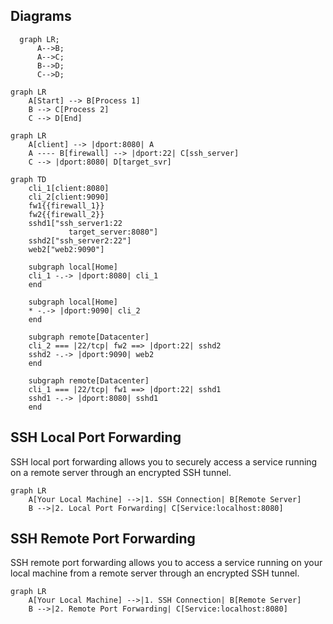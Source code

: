 ## Diagrams

```mermaid
  graph LR;
      A-->B;
      A-->C;
      B-->D;
      C-->D;
```

```mermaid
graph LR
    A[Start] --> B[Process 1]
    B --> C[Process 2]
    C --> D[End]
```

```mermaid
graph LR
    A[client] --> |dport:8080| A
    A ---- B[firewall] --> |dport:22| C[ssh_server]
    C --> |dport:8080| D[target_svr]
```

```mermaid
graph TD
    cli_1[client:8080]
    cli_2[client:9090]
    fw1{{firewall_1}}
    fw2{{firewall_2}}
    sshd1["ssh_server1:22
             target_server:8080"]
    sshd2["ssh_server2:22"]
    web2["web2:9090"]

    subgraph local[Home]
    cli_1 -.-> |dport:8080| cli_1
    end

    subgraph local[Home]
    * -.-> |dport:9090| cli_2
    end
     
    subgraph remote[Datacenter]
    cli_2 === |22/tcp| fw2 ==> |dport:22| sshd2
    sshd2 -.-> |dport:9090| web2
    end

    subgraph remote[Datacenter]
    cli_1 === |22/tcp| fw1 ==> |dport:22| sshd1
    sshd1 -.-> |dport:8080| sshd1
    end
```


## SSH Local Port Forwarding

SSH local port forwarding allows you to securely access a service running on a remote server through an encrypted SSH tunnel.

```mermaid
graph LR
    A[Your Local Machine] -->|1. SSH Connection| B[Remote Server]
    B -->|2. Local Port Forwarding| C[Service:localhost:8080]
```

## SSH Remote Port Forwarding

SSH remote port forwarding allows you to access a service running on your local machine from a remote server through an encrypted SSH tunnel.

```mermaid
graph LR
    A[Your Local Machine] -->|1. SSH Connection| B[Remote Server]
    B -->|2. Remote Port Forwarding| C[Service:localhost:8080]
```

